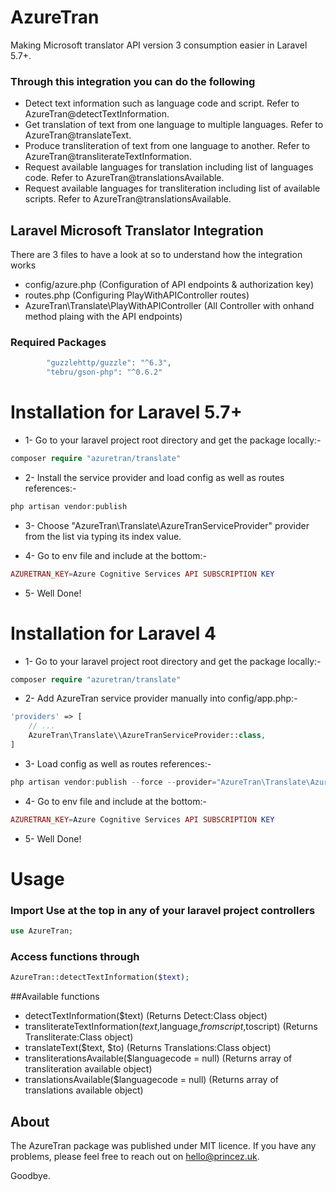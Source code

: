 # AzureTran
Making Microsoft translator API version 3 consumption easier in Laravel 5.7+.

### Through this integration you can do the following
- Detect text information such as language code and script. Refer to AzureTran@detectTextInformation.
- Get translation of text from one language to multiple languages. Refer to AzureTran@translateText.
- Produce transliteration of text from one language to another. Refer to AzureTran@transliterateTextInformation.
- Request available languages for translation including list of languages code. Refer to AzureTran@translationsAvailable.
- Request available languages for transliteration including list of available scripts. Refer to AzureTran@translationsAvailable.

## Laravel Microsoft Translator Integration

There are 3 files to have a look at so to understand how the integration works

- config/azure.php (Configuration of API endpoints & authorization key)
- routes.php (Configuring PlayWithAPIController routes)
- AzureTran\Translate\PlayWithAPIController (All Controller with onhand method plaing with the API endpoints)

### Required Packages

```php
        "guzzlehttp/guzzle": "^6.3",
        "tebru/gson-php": "^0.6.2"
```

# Installation for Laravel 5.7+

- 1- Go to your laravel project root directory and get the package locally:-

```php
composer require "azuretran/translate"
```

- 2- Install the service provider and load config as well as routes references:-

```php
php artisan vendor:publish
```
- 3- Choose "AzureTran\Translate\AzureTranServiceProvider" provider from the list via typing its index value.

- 4- Go to env file and include at the bottom:-

```php
AZURETRAN_KEY=Azure Cognitive Services API SUBSCRIPTION KEY
```

- 5- Well Done!

# Installation for Laravel 4

- 1- Go to your laravel project root directory and get the package locally:-
```php
composer require "azuretran/translate"
```

- 2- Add AzureTran service provider manually into config/app.php:-
```php
'providers' => [
    // ...
    AzureTran\Translate\\AzureTranServiceProvider::class,
]
```

- 3- Load config as well as routes references:-
```php
php artisan vendor:publish --force --provider="AzureTran\Translate\AzureTranServiceProvider"
```

- 4- Go to env file and include at the bottom:-

```php
AZURETRAN_KEY=Azure Cognitive Services API SUBSCRIPTION KEY
```

- 5- Well Done!

# Usage

### Import Use at the top in any of your laravel project controllers
```php
use AzureTran;
```

### Access functions through 

```php
AzureTran::detectTextInformation($text);
```

##Available functions

- detectTextInformation($text) (Returns Detect:Class object)
- transliterateTextInformation($text,$language,$fromscript,$toscript) (Returns Transliterate:Class object)
- translateText($text, $to) (Returns Translations:Class object)
- transliterationsAvailable($languagecode = null) (Returns array of transliteration available object)
- translationsAvailable($languagecode = null) (Returns array of translations available object)

## About

The AzureTran package was published under MIT licence. If you have any problems, please feel free to reach out on hello@princez.uk.

Goodbye.
